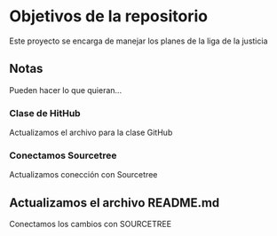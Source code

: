﻿# Objetivos de la repositorio

Este proyecto se encarga de manejar los planes de la liga de la justicia


## Notas
Pueden hacer lo que quieran...

### Clase de HitHub
Actualizamos el archivo para la clase GitHub

### Conectamos Sourcetree
Actualizamos conección con Sourcetree

## Actualizamos el archivo README.md
Conectamos los cambios con SOURCETREE
